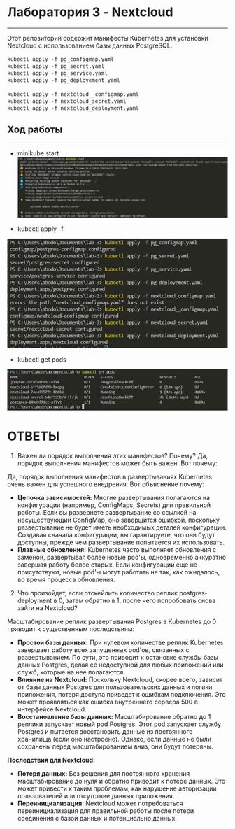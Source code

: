 # Лаборатория З - Nextcloud
---
Этот репозиторий содержит манифесты Kubernetes для установки Nextcloud с использованием базы данных PostgreSQL.

```
kubectl apply -f pg_configmap.yaml
kubectl apply -f pg_secret.yaml
kubectl apply -f pg_service.yaml
kubectl apply -f pg_deployement.yaml

kubectl apply -f nextcloud__configmap.yaml
kubectl apply -f nextcloud_secret.yaml
kubectl apply -f nextcloud_deployment.yaml
```


## Ход работы
---
- minikube start
![alt text](image.png)

- kubectl apply -f

![alt text](image-1.png)

- kubectl get pods

![alt text](image-2.png)


# ОТВЕТЫ

1. Важен ли порядок выполнения этих манифестов? Почему?
Да, порядок выполнения манифестов может быть важен. Вот почему:

Да, порядок выполнения манифестов в развертываниях Kubernetes очень важен для успешного внедрения. Вот объяснение почему:

* **Цепочка зависимостей:** Многие развертывания полагаются на конфигурации (например, ConfigMaps, Secrets) для правильной работы. Если вы развернете развертывание со ссылкой на несуществующий ConfigMap, оно завершится ошибкой, поскольку развертывание не будет иметь необходимых деталей конфигурации. Создавая сначала конфигурации, вы гарантируете, что они будут доступны, прежде чем развертывание попытается их использовать.
* **Плавные обновления:** Kubernetes часто выполняет обновления с заменой, развертывая более новые pod'ы, одновременно аккуратно завершая работу более старых. Если конфигурации еще не присутствуют, новые pod'ы могут работать не так, как ожидалось, во время процесса обновления.

2. Что произойдет, если отскейлить количество реплик postgres-deployment в 0, затем обратно в 1, после чего попробовать снова зайти на Nextcloud?

Масштабирование реплик развертывания Postgres в Kubernetes до 0 приводит к существенным последствиям:

* **Простои базы данных:** При нулевом количестве реплик Kubernetes завершает работу всех запущенных pod'ов, связанных с развертыванием. По сути, это приводит к остановке службы базы данных Postgres, делая ее недоступной для любых приложений или служб, которые на нее полагаются.
* **Влияние на Nextcloud:** Поскольку Nextcloud, скорее всего, зависит от базы данных Postgres для пользовательских данных и логики приложения, потеря доступа приведет к ошибкам подключения. Это может проявляться как ошибка внутреннего сервера 500 в интерфейсе Nextcloud.
* **Восстановление базы данных:** Масштабирование обратно до 1 реплики запускает новый pod Postgres. Этот pod запускает службу Postgres и пытается восстановить данные из постоянного хранилища (если оно настроено). Однако, если данные не были сохранены перед масштабированием вниз, они будут потеряны.

**Последствия для Nextcloud:**

* **Потеря данных:** Без решения для постоянного хранения масштабирование до нуля и обратно приводит к потере данных. Это может привести к таким проблемам, как нарушение авторизации пользователей или отсутствие данных приложения.
* **Переинициализация:** Nextcloud может потребоваться переинициализация для правильной работы после потери соединения с базой данных и потенциально данных.
